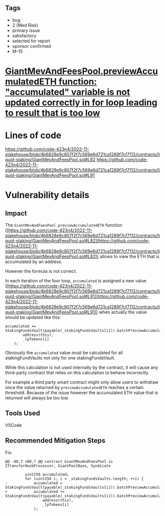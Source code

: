 ## Tags

- bug
- 2 (Med Risk)
- primary issue
- satisfactory
- selected for report
- sponsor confirmed
- M-15

# [GiantMevAndFeesPool.previewAccumulatedETH function: "accumulated" variable is not updated correctly in for loop leading to result that is too low](https://github.com/code-423n4/2022-11-stakehouse-findings/issues/160) 

# Lines of code

https://github.com/code-423n4/2022-11-stakehouse/blob/4b6828e9c807f2f7c569e6d721ca1289f7cf7112/contracts/liquid-staking/GiantMevAndFeesPool.sol#L82
https://github.com/code-423n4/2022-11-stakehouse/blob/4b6828e9c807f2f7c569e6d721ca1289f7cf7112/contracts/liquid-staking/GiantMevAndFeesPool.sol#L91


# Vulnerability details

## Impact
The `GiantMevAndFeesPool.previewAccumulatedETH` function ([https://github.com/code-423n4/2022-11-stakehouse/blob/4b6828e9c807f2f7c569e6d721ca1289f7cf7112/contracts/liquid-staking/GiantMevAndFeesPool.sol#L82](https://github.com/code-423n4/2022-11-stakehouse/blob/4b6828e9c807f2f7c569e6d721ca1289f7cf7112/contracts/liquid-staking/GiantMevAndFeesPool.sol#L82)) allows to view the ETH that is accumulated by an address.  

However the formula is not correct.  

In each iteration of the foor loop, `accumulated` is assigned a new value ([https://github.com/code-423n4/2022-11-stakehouse/blob/4b6828e9c807f2f7c569e6d721ca1289f7cf7112/contracts/liquid-staking/GiantMevAndFeesPool.sol#L91](https://github.com/code-423n4/2022-11-stakehouse/blob/4b6828e9c807f2f7c569e6d721ca1289f7cf7112/contracts/liquid-staking/GiantMevAndFeesPool.sol#L91)) when actually the value should be updated like this:  
```solidity
accumulated += StakingFundsVault(payable(_stakingFundsVaults[i])).batchPreviewAccumulatedETH(
        address(this),
        _lpTokens[i]
    );
```

Obviously the `accumulated` value must be calculated for all stakingFundVaults not only for one stakingFundsVault.  

While this calculation is not used internally by the contract, it will cause any third-party contract that relies on this calculation to behave incorrectly.  

For example a third party smart contract might only allow users to withdraw once the value returned by `previewAccumulatedETH` reaches a certain threshold. Because of the issue however the accumulated ETH value that is returned will always be too low.  

## Tools Used
VSCode

## Recommended Mitigation Steps
Fix:  
```solidity
@@ -88,7 +88,7 @@ contract GiantMevAndFeesPool is ITransferHookProcessor, GiantPoolBase, Syndicate
 
         uint256 accumulated;
         for (uint256 i; i < _stakingFundsVaults.length; ++i) {
-            accumulated = StakingFundsVault(payable(_stakingFundsVaults[i])).batchPreviewAccumulatedETH(
+            accumulated += StakingFundsVault(payable(_stakingFundsVaults[i])).batchPreviewAccumulatedETH(
                 address(this),
                 _lpTokens[i]
             );
```